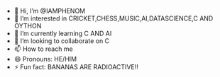 - 👋 Hi, I’m @IAMPHENOM
- 👀 I’m interested in CRICKET,CHESS,MUSIC,AI,DATASCIENCE,C AND OYTHON
- 🌱 I’m currently learning C AND AI
- 💞️ I’m looking to collaborate on C
- 📫 How to reach me 
- 😄 Pronouns: HE/HIM
- ⚡ Fun fact: BANANAS ARE RADIOACTIVE!!

<!---
IAMPHENOM/IAMPHENOM is a ✨ special ✨ repository because its `README.md` (this file) appears on your GitHub profile.
You can click the Preview link to take a look at your changes.
--->

